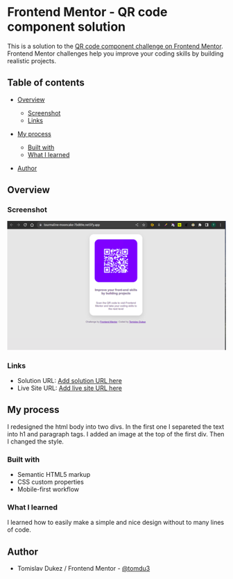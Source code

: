 # Frontend Mentor - QR code component solution

This is a solution to the [QR code component challenge on Frontend Mentor](https://www.frontendmentor.io/challenges/qr-code-component-iux_sIO_H). Frontend Mentor challenges help you improve your coding skills by building realistic projects.

## Table of contents

- [Overview](#overview)
  - [Screenshot](#screenshot)
  - [Links](#links)
- [My process](#my-process)

  - [Built with](#built-with)
  - [What I learned](#what-i-learned)

- [Author](#author)

## Overview

### Screenshot

![Homepage Screen Shot](./read_me/01-fm-qr-code.png)

### Links

- Solution URL: [Add solution URL here](https://www.frontendmentor.io/challenges/qr-code-component-iux_sIO_H/hub)
- Live Site URL: [Add live site URL here](https://tourmaline-mooncake-7bd89e.netlify.app/)

## My process

I redesigned the html body into two divs. In the first one I separeted the text into h1 and paragraph tags. I added an image at the top of the first div. Then I changed the style.

### Built with

- Semantic HTML5 markup
- CSS custom properties
- Mobile-first workflow

### What I learned

I learned how to easily make a simple and nice design without to many lines of code.

## Author

- Tomislav Dukez / Frontend Mentor - [@tomdu3](https://www.frontendmentor.io/profile/@tomdu3)
